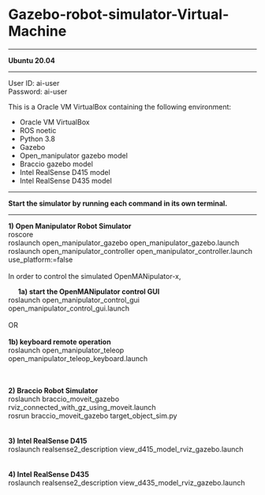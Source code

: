 # Gazebo-robot-simulator-Virtual-Machine

***********************************************************************************************************
<b>Ubuntu 20.04</b>
***********************************************************************************************************
User ID: ai-user<br />
Password: ai-user<br />

This is a Oracle VM VirtualBox containing the following environment:
- Oracle VM VirtualBox
- ROS noetic
- Python 3.8
- Gazebo 
- Open_manipulator gazebo model 
- Braccio gazebo model
- Intel RealSense D415 model 
- Intel RealSense D435 model 

***********************************************************************************************************
<b>Start the simulator by running each command in its own terminal.</b>
***********************************************************************************************************
<b>1) Open Manipulator Robot Simulator<br /></b>
roscore<br />
roslaunch open_manipulator_gazebo open_manipulator_gazebo.launch<br />
roslaunch open_manipulator_controller open_manipulator_controller.launch use_platform:=false<br />
<br />
In order to control the simulated OpenMANipulator-x,<br />
<p> 
&nbsp;&nbsp;&nbsp;&nbsp;&nbsp;<b>1a) start the OpenMANipulator control GUI<br /></b>
	roslaunch open_manipulator_control_gui open_manipulator_control_gui.launch<br />
	<br />
	OR  <br />
	<br />
	<b>1b) keyboard remote operation<br /></b>
	roslaunch open_manipulator_teleop open_manipulator_teleop_keyboard.launch<br />
</p>
<br />
<br />
<b>2) Braccio Robot Simulator<br /></b>
roslaunch braccio_moveit_gazebo rviz_connected_with_gz_using_moveit.launch<br />
rosrun braccio_moveit_gazebo target_object_sim.py<br />
<br />
<br />
<b>3) Intel RealSense D415<br /></b>
roslaunch realsense2_description view_d415_model_rviz_gazebo.launch<br />
<br />
<br />
<b>4) Intel RealSense D435<br /></b>
roslaunch realsense2_description view_d435_model_rviz_gazebo.launch<br />
